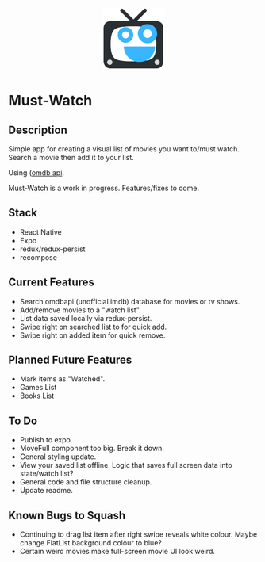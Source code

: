 <p align="center">
  <a href="https://expo.io/@robhung/scb-social-networking-app">
    <img src="./assets/images/mustwatchlogo.png" alt="SCB Book" height="128" width="128" />
  </a>
</p>

# Must-Watch

## Description

Simple app for creating a visual list of movies you want to/must watch. Search a movie then add it to your list.

Using ([omdb api](https://itunes.apple.com/app/apple-store/id982107779).

Must-Watch is a work in progress. Features/fixes to come.

## Stack

- React Native
- Expo
- redux/redux-persist
- recompose

## Current Features

- Search omdbapi (unofficial imdb) database for movies or tv shows.
- Add/remove movies to a "watch list".
- List data saved locally via redux-persist.
- Swipe right on searched list to for quick add.
- Swipe right on added item for quick remove.

## Planned Future Features

- Mark items as "Watched".
- Games List
- Books List

## To Do

- Publish to expo.
- MoveFull component too big. Break it down.
- General styling update.
- View your saved list offline. Logic that saves full screen data into state/watch list?
- General code and file structure cleanup.
- Update readme.

## Known Bugs to Squash

- Continuing to drag list item after right swipe reveals white colour. Maybe change FlatList background colour to blue?
- Certain weird movies make full-screen movie UI look weird.